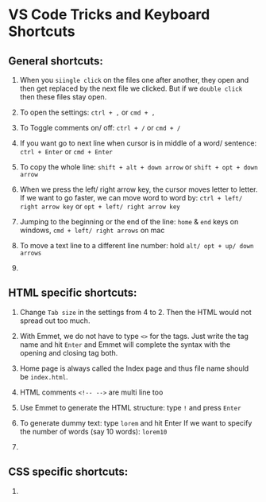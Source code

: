 # VS Code Tricks and Keyboard Shortcuts

## General shortcuts:

1. When you `siingle click` on the files one after another, they open and then get replaced by the next file we clicked. But if we `double click` then these files stay open.

2. To open the settings: `ctrl + ,` or `cmd + ,`

3. To Toggle comments on/ off: `ctrl + /` or `cmd + /`

4. If you want go to next line when cursor is in middle of a word/ sentence: `ctrl + Enter` or `cmd + Enter`

5. To copy the whole line: `shift + alt + down arrow` or `shift + opt + down arrow`

6. When we press the left/ right arrow key, the cursor moves letter to letter. If we want to go faster, we can move word to word by: `ctrl + left/ right arrow key` or `opt + left/ right arrow key`

7. Jumping to the beginning or the end of the line: `home` & `end` keys on windows, `cmd + left/ right arrows` on mac

8. To move a text line to a different line number: hold `alt/ opt + up/ down arrows`

9. 


## HTML specific shortcuts:

1. Change `Tab size` in the settings from 4 to 2. Then the HTML would not spread out too much.

2. With Emmet, we do not have to type `<>` for the tags. Just write the tag name and hit `Enter` and Emmet will complete the syntax with the opening and closing tag both.

3. Home page is always called the Index page and thus file name should be `index.html`.

4. HTML comments `<!-- -->` are multi line too

5. Use Emmet to generate the HTML structure: type `!` and press `Enter`

6. To generate dummy text: type `lorem` and hit Enter
   If we want to specify the number of words (say 10 words): `lorem10`

7.  


## CSS specific shortcuts:

1. 
